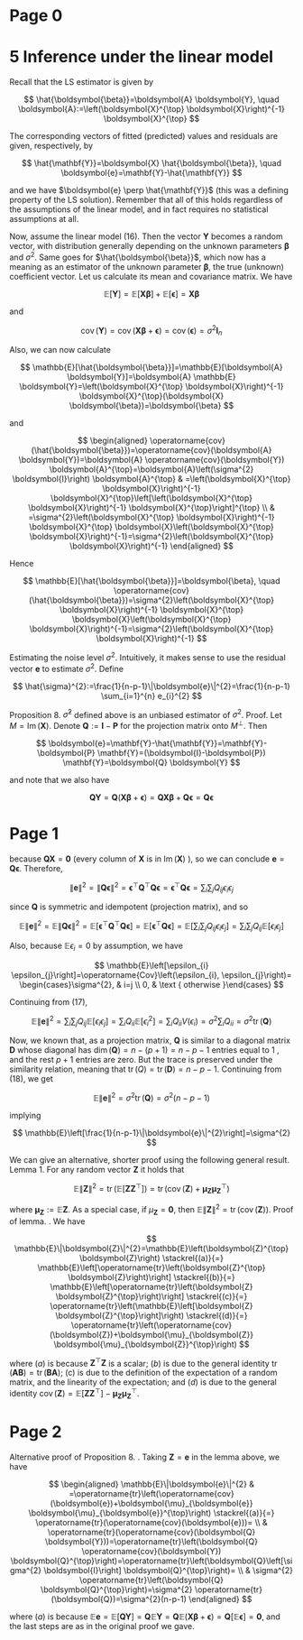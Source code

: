 # Page 0

# 5 Inference under the linear model 

Recall that the LS estimator is given by

$$
\hat{\boldsymbol{\beta}}=\boldsymbol{A} \boldsymbol{Y}, \quad \boldsymbol{A}:=\left(\boldsymbol{X}^{\top} \boldsymbol{X}\right)^{-1} \boldsymbol{X}^{\top}
$$

The corresponding vectors of fitted (predicted) values and residuals are given, respectively, by

$$
\hat{\mathbf{Y}}=\boldsymbol{X} \hat{\boldsymbol{\beta}}, \quad \boldsymbol{e}=\mathbf{Y}-\hat{\mathbf{Y}}
$$

and we have $\boldsymbol{e} \perp \hat{\mathbf{Y}}$ (this was a defining property of the LS solution). Remember that all of this holds regardless of the assumptions of the linear model, and in fact requires no statistical assumptions at all.

Now, assume the linear model (16). Then the vector $\mathbf{Y}$ becomes a random vector, with distribution generally depending on the unknown parameters $\boldsymbol{\beta}$ and $\sigma^{2}$. Same goes for $\hat{\boldsymbol{\beta}}$, which now has a meaning as an estimator of the unknown parameter $\boldsymbol{\beta}$, the true (unknown) coefficient vector. Let us calculate its mean and covariance matrix. We have

$$
\mathbb{E}[\boldsymbol{Y}]=\mathbb{E}[\boldsymbol{X} \boldsymbol{\beta}]+\mathbb{E}[\boldsymbol{\epsilon}]=\boldsymbol{X} \boldsymbol{\beta}
$$

and

$$
\operatorname{cov}(\boldsymbol{Y})=\operatorname{cov}(\boldsymbol{X} \boldsymbol{\beta}+\boldsymbol{\epsilon})=\operatorname{cov}(\boldsymbol{\epsilon})=\sigma^{2} \boldsymbol{I}_{n}
$$

Also, we can now calculate

$$
\mathbb{E}[\hat{\boldsymbol{\beta}}]=\mathbb{E}[\boldsymbol{A} \boldsymbol{Y}]=\boldsymbol{A} \mathbb{E} \boldsymbol{Y}=\left(\boldsymbol{X}^{\top} \boldsymbol{X}\right)^{-1} \boldsymbol{X}^{\top}(\boldsymbol{X} \boldsymbol{\beta})=\boldsymbol{\beta}
$$

and

$$
\begin{aligned}
\operatorname{cov}(\hat{\boldsymbol{\beta}})=\operatorname{cov}(\boldsymbol{A} \boldsymbol{Y})=\boldsymbol{A} \operatorname{cov}(\boldsymbol{Y}) \boldsymbol{A}^{\top}=\boldsymbol{A}\left(\sigma^{2} \boldsymbol{I}\right) \boldsymbol{A}^{\top} & =\left(\boldsymbol{X}^{\top} \boldsymbol{X}\right)^{-1} \boldsymbol{X}^{\top}\left[\left(\boldsymbol{X}^{\top} \boldsymbol{X}\right)^{-1} \boldsymbol{X}^{\top}\right]^{\top} \\
& =\sigma^{2}\left(\boldsymbol{X}^{\top} \boldsymbol{X}\right)^{-1} \boldsymbol{X}^{\top} \boldsymbol{X}\left(\boldsymbol{X}^{\top} \boldsymbol{X}\right)^{-1}=\sigma^{2}\left(\boldsymbol{X}^{\top} \boldsymbol{X}\right)^{-1}
\end{aligned}
$$

Hence

$$
\mathbb{E}[\hat{\boldsymbol{\beta}}]=\boldsymbol{\beta}, \quad \operatorname{cov}(\hat{\boldsymbol{\beta}})=\sigma^{2}\left(\boldsymbol{X}^{\top} \boldsymbol{X}\right)^{-1} \boldsymbol{X}^{\top} \boldsymbol{X}\left(\boldsymbol{X}^{\top} \boldsymbol{X}\right)^{-1}=\sigma^{2}\left(\boldsymbol{X}^{\top} \boldsymbol{X}\right)^{-1}
$$

Estimating the noise level $\sigma^{2}$. Intuitively, it makes sense to use the residual vector $\boldsymbol{e}$ to estimate $\sigma^{2}$. Define

$$
\hat{\sigma}^{2}:=\frac{1}{n-p-1}\|\boldsymbol{e}\|^{2}=\frac{1}{n-p-1} \sum_{i=1}^{n} e_{i}^{2}
$$

Proposition 8. $\hat{\sigma}^{2}$ defined above is an unbiased estimator of $\sigma^{2}$.
Proof. Let $M=\operatorname{Im}(\boldsymbol{X})$. Denote $\boldsymbol{Q}:=\boldsymbol{I}-\boldsymbol{P}$ for the projection matrix onto $M^{\perp}$. Then

$$
\boldsymbol{e}=\mathbf{Y}-\hat{\mathbf{Y}}=\mathbf{Y}-\boldsymbol{P} \mathbf{Y}=(\boldsymbol{I}-\boldsymbol{P}) \mathbf{Y}=\boldsymbol{Q} \boldsymbol{Y}
$$

and note that we also have

$$
\boldsymbol{Q} \mathbf{Y}=\boldsymbol{Q}(\boldsymbol{X} \boldsymbol{\beta}+\boldsymbol{\epsilon})=\boldsymbol{Q} \boldsymbol{X} \boldsymbol{\beta}+\boldsymbol{Q} \boldsymbol{\epsilon}=\boldsymbol{Q} \boldsymbol{\epsilon}
$$

# Page 1

because $\boldsymbol{Q} \boldsymbol{X}=\mathbf{0}$ (every column of $\boldsymbol{X}$ is in $\operatorname{Im}(\boldsymbol{X})$ ), so we can conclude $\boldsymbol{e}=\boldsymbol{Q} \boldsymbol{\epsilon}$. Therefore,

$$
\|\boldsymbol{e}\|^{2}=\|\boldsymbol{Q} \boldsymbol{\epsilon}\|^{2}=\boldsymbol{\epsilon}^{\top} \boldsymbol{Q}^{\top} \boldsymbol{Q} \boldsymbol{\epsilon}=\boldsymbol{\epsilon}^{\top} \boldsymbol{Q} \boldsymbol{\epsilon}=\sum_{i} \sum_{j} Q_{i j} \epsilon_{i} \epsilon_{j}
$$

since $\boldsymbol{Q}$ is symmetric and idempotent (projection matrix), and so

$$
\mathbb{E}\|\boldsymbol{e}\|^{2}=\mathbb{E}\|\boldsymbol{Q} \boldsymbol{\epsilon}\|^{2}=\mathbb{E}\left[\boldsymbol{\epsilon}^{\top} \boldsymbol{Q}^{\top} \boldsymbol{Q} \boldsymbol{\epsilon}\right]=\mathbb{E}\left[\boldsymbol{\epsilon}^{\top} \boldsymbol{Q} \boldsymbol{\epsilon}\right]=\mathbb{E}\left[\sum_{i} \sum_{j} Q_{i j} \epsilon_{i} \epsilon_{j}\right]=\sum_{i} \sum_{j} Q_{i j} \mathbb{E}\left[\epsilon_{i} \epsilon_{j}\right]
$$

Also, because $\mathbb{E} \epsilon_{i}=0$ by assumption, we have

$$
\mathbb{E}\left[\epsilon_{i} \epsilon_{j}\right]=\operatorname{Cov}\left(\epsilon_{i}, \epsilon_{j}\right)= \begin{cases}\sigma^{2}, & i=j \\ 0, & \text { otherwise }\end{cases}
$$

Continuing from (17),

$$
\mathbb{E}\|\boldsymbol{e}\|^{2}=\sum_{i} \sum_{j} Q_{i j} \mathbb{E}\left[\epsilon_{i} \epsilon_{j}\right]=\sum_{i} Q_{i i} \mathbb{E}\left[\epsilon_{i}^{2}\right]=\sum_{i} Q_{i i} V\left(\epsilon_{i}\right)=\sigma^{2} \sum_{i} Q_{i i}=\sigma^{2} \operatorname{tr}(\boldsymbol{Q})
$$

Now, we known that, as a projection matrix, $\boldsymbol{Q}$ is similar to a diagonal matrix $\boldsymbol{D}$ whose diagonal has $\operatorname{dim}(\boldsymbol{Q})=n-(p+1)=n-p-1$ entries equal to 1 , and the rest $p+1$ entries are zero. But the trace is preserved under the similarity relation, meaning that $\operatorname{tr}(Q)=\operatorname{tr}(\boldsymbol{D})=n-p-1$. Continuing from (18), we get

$$
\mathbb{E}\|\boldsymbol{e}\|^{2}=\sigma^{2} \operatorname{tr}(\boldsymbol{Q})=\sigma^{2}(n-p-1)
$$

implying

$$
\mathbb{E}\left[\frac{1}{n-p-1}\|\boldsymbol{e}\|^{2}\right]=\sigma^{2}
$$

We can give an alternative, shorter proof using the following general result.
Lemma 1. For any random vector $\boldsymbol{Z}$ it holds that

$$
\mathbb{E}\|\boldsymbol{Z}\|^{2}=\operatorname{tr}\left(\mathbb{E}\left[\boldsymbol{Z} \boldsymbol{Z}^{\top}\right]\right)=\operatorname{tr}\left(\operatorname{cov}(\boldsymbol{Z})+\boldsymbol{\mu}_{\boldsymbol{Z}} \boldsymbol{\mu}_{\boldsymbol{Z}}^{\top}\right)
$$

where $\boldsymbol{\mu}_{\boldsymbol{Z}}:=\mathbb{E} \boldsymbol{Z}$. As a special case, if $\mu_{\boldsymbol{Z}}=\mathbf{0}$, then $\mathbb{E}\|\boldsymbol{Z}\|^{2}=\operatorname{tr}(\operatorname{cov}(\boldsymbol{Z}))$.
Proof of lemma. . We have

$$
\mathbb{E}\|\boldsymbol{Z}\|^{2}=\mathbb{E}\left(\boldsymbol{Z}^{\top} \boldsymbol{Z}\right) \stackrel{(a)}{=} \mathbb{E}\left[\operatorname{tr}\left(\boldsymbol{Z}^{\top} \boldsymbol{Z}\right)\right] \stackrel{(b)}{=} \mathbb{E}\left[\operatorname{tr}\left(\boldsymbol{Z} \boldsymbol{Z}^{\top}\right)\right] \stackrel{(c)}{=} \operatorname{tr}\left(\mathbb{E}\left[\boldsymbol{Z} \boldsymbol{Z}^{\top}\right]\right) \stackrel{(d)}{=} \operatorname{tr}\left(\operatorname{cov}(\boldsymbol{Z})+\boldsymbol{\mu}_{\boldsymbol{Z}} \boldsymbol{\mu}_{\boldsymbol{Z}}^{\top}\right)
$$

where $(a)$ is because $\boldsymbol{Z}^{\top} \boldsymbol{Z}$ is a scalar; $(b)$ is due to the general identity $\operatorname{tr}(\boldsymbol{A B})=\operatorname{tr}(\boldsymbol{B} \boldsymbol{A})$; (c) is due to the definition of the expectation of a random matrix, and the linearity of the expectation; and $(d)$ is due to the general identity $\operatorname{cov}(\boldsymbol{Z})=\mathbb{E}\left[\boldsymbol{Z Z}^{\top}\right]-\boldsymbol{\mu}_{\boldsymbol{Z}} \boldsymbol{\mu}_{\boldsymbol{Z}}^{\top}$.

# Page 2

Alternative proof of Proposition 8. . Taking $\boldsymbol{Z}=\boldsymbol{e}$ in the lemma above, we have

$$
\begin{aligned}
\mathbb{E}\|\boldsymbol{e}\|^{2} & =\operatorname{tr}\left(\operatorname{cov}(\boldsymbol{e})+\boldsymbol{\mu}_{\boldsymbol{e}} \boldsymbol{\mu}_{\boldsymbol{e}}^{\top}\right) \stackrel{(a)}{=} \operatorname{tr}(\operatorname{cov}(\boldsymbol{e}))= \\
& \operatorname{tr}(\operatorname{cov}(\boldsymbol{Q} \boldsymbol{Y}))=\operatorname{tr}\left(\boldsymbol{Q} \operatorname{cov}(\boldsymbol{Y}) \boldsymbol{Q}^{\top}\right)=\operatorname{tr}\left(\boldsymbol{Q}\left[\sigma^{2} \boldsymbol{I}\right] \boldsymbol{Q}^{\top}\right)= \\
& \sigma^{2} \operatorname{tr}\left(\boldsymbol{Q} \boldsymbol{Q}^{\top}\right)=\sigma^{2} \operatorname{tr}(\boldsymbol{Q})=\sigma^{2}(n-p-1)
\end{aligned}
$$

where $(a)$ is because $\mathbb{E} \boldsymbol{e}=\mathbb{E}[\boldsymbol{Q} \mathbf{Y}]=\boldsymbol{Q} \mathbb{E} \mathbf{Y}=\boldsymbol{Q} \mathbb{E}(\boldsymbol{X} \boldsymbol{\beta}+\boldsymbol{\epsilon})=\boldsymbol{Q}[\mathbb{E} \boldsymbol{\epsilon}]=\mathbf{0}$, and the last steps are as in the original proof we gave.

